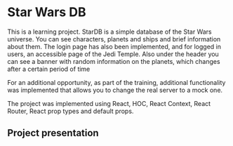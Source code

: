 # Star Wars DB

This is a learning project. StarDB is a simple database of the Star Wars universe. You can see characters, planets and ships and brief information about them. The login page has also been implemented, and for logged in users, an accessible page of the Jedi Temple. Also under the header you can see a banner with random information on the planets, which changes after a certain period of time

For an additional opportunity, as part of the training, additional functionality was implemented that allows you to change the real server to a mock one.

The project was implemented using React, HOC, React Context, React Router, React prop types and default props.

## Project presentation
